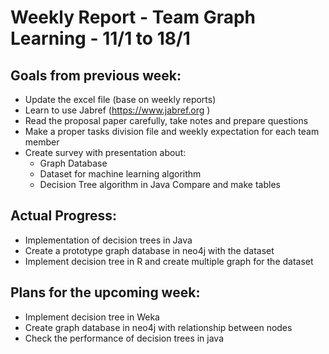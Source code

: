 # Weekly Report - Team Graph Learning - 11/1 to 18/1

## Goals from previous week:
* Update the excel file (base on weekly reports)
* Learn to use Jabref (https://www.jabref.org )
* Read the proposal paper carefully, take notes and prepare questions
* Make a proper tasks division file and weekly expectation for each team member
* Create survey with presentation about:
	* Graph Database 
	* Dataset for machine learning algorithm
	* Decision Tree algorithm in Java
Compare and make tables




## Actual Progress: 
* Implementation of decision trees in Java 
* Create a prototype graph database in neo4j with the dataset
* Implement decision tree in R and create multiple graph for the dataset



## Plans for the upcoming week:
* Implement decision tree in Weka
* Create graph database in neo4j with relationship between nodes
* Check the performance of decision trees in java

